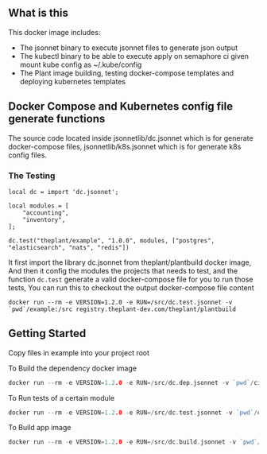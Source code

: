 ## What is this

This docker image includes:

- The jsonnet binary to execute jsonnet files to generate json output
- The kubectl binary to be able to execute apply on semaphore ci given mount kube config as ~/.kube/config
- The Plant image building, testing docker-compose templates and deploying kubernetes templates

## Docker Compose and Kubernetes config file generate functions

The source code located inside jsonnetlib/dc.jsonnet which is for generate docker-compose files, jsonnetlib/k8s.jsonnet which is for generate k8s config files.

### The Testing

```
local dc = import 'dc.jsonnet';

local modules = [
    "accounting",
    "inventory",
];

dc.test("theplant/example", "1.0.0", modules, ["postgres", "elasticsearch", "nats", "redis"])

```
It first import the library dc.jsonnet from theplant/plantbuild docker image,
And then it config the modules the projects that needs to test, and the function `dc.test` generate a valid docker-compose file for you to run those tests, You can run this to checkout the output docker-compose file content

```
docker run --rm -e VERSION=1.2.0 -e RUN=/src/dc.test.jsonnet -v `pwd`/example:/src registry.theplant-dev.com/theplant/plantbuild

```

## Getting Started

Copy files in example into your project root

To Build the dependency docker image

```go
docker run --rm -e VERSION=1.2.0 -e RUN=/src/dc.dep.jsonnet -v `pwd`/ci:/src registry.theplant-dev.com/theplant/plantbuild | docker-compose --verbose -f - build --no-cache
```

To Run tests of a certain module

```go
docker run --rm -e VERSION=1.2.0 -e RUN=/src/dc.test.jsonnet -v `pwd`/ci:/src registry.theplant-dev.com/theplant/plantbuild | docker-compose -f - run --rm inventory_test
```

To Build app image

```go
docker run --rm -e VERSION=1.2.0 -e RUN=/src/dc.build.jsonnet -v `pwd`/ci:/src registry.theplant-dev.com/theplant/plantbuild | docker-compose --verbose -f - build --no-cache
```
